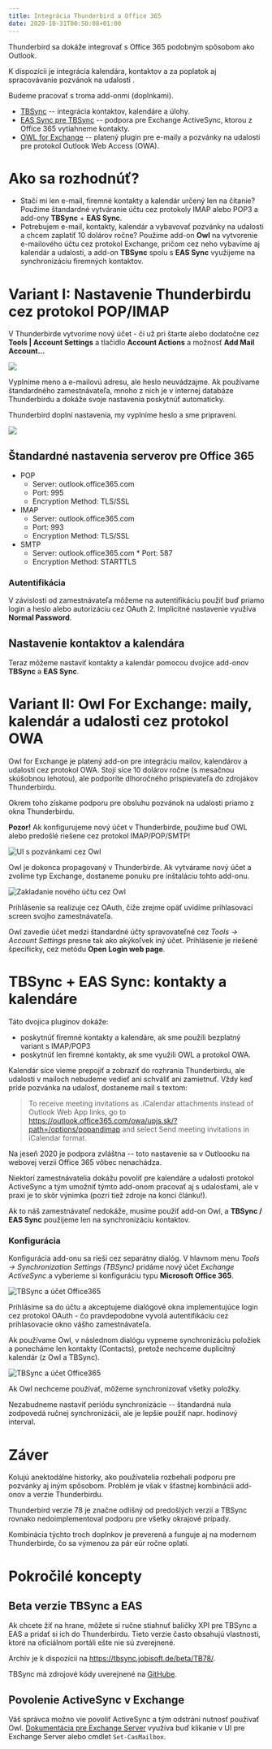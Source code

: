 ```yaml
---
title: Integrácia Thunderbird a Office 365
date: 2020-10-31T00:50:08+01:00
---
```


Thunderbird sa dokáže integrovať s Office 365 podobným spôsobom ako Outlook. 

K dispozícii je integrácia kalendára, kontaktov a za poplatok aj spracovávanie pozvánok na udalosti .

Budeme pracovať s troma add-onmi (doplnkami).

- [TBSync](https://addons.thunderbird.net/en-US/thunderbird/addon/tbsync/) --  integrácia kontaktov, kalendáre a úlohy.
- [EAS Sync pre TBSync](https://github.com/jobisoft/EAS-4-TbSync/wiki/Compatibility-list-(EAS)) -- podpora pre Exchange ActiveSync, ktorou z Office 365 vytiahneme kontakty.
- [OWL for Exchange](https://addons.thunderbird.net/en-US/thunderbird/addon/owl-for-exchange/) -- platený plugin pre e-maily a pozvánky na udalosti pre protokol Outlook Web Access (OWA).


Ako sa rozhodnúť?
==================

* Stačí mi len e-mail, firemné kontakty a kalendár určený len na čítanie? Použime štandardné vytváranie účtu cez protokoly IMAP alebo POP3 a add-ony **TBSync** + **EAS Sync**.
* Potrebujem e-mail, kontakty, kalendár a vybavovať pozvánky na udalosti a chcem zaplatiť 10 dolárov ročne? Použime add-on **Owl** na vytvorenie e-mailového účtu cez protokol Exchange, pričom cez neho vybavíme aj kalendár a udalosti, a add-on **TBSync** spolu s **EAS Sync** využijeme na synchronizáciu firemných kontaktov.

Variant I: Nastavenie Thunderbirdu cez protokol POP/IMAP
========================================================

V Thunderbirde vytvoríme nový účet - či už pri štarte alebo dodatočne cez **Tools | Account Settings** a tlačidlo **Account Actions** a možnosť **Add Mail Account...**

![](thunderbird-autodiscovery1.png)

Vyplníme meno a e-mailovú adresu, ale heslo neuvádzajme. Ak používame štandardného zamestnávateľa, mnoho z nich je v internej databáze Thunderbirdu a dokáže svoje nastavenia poskytnúť automaticky.

Thunderbird doplní nastavenia, my vyplníme heslo a sme pripravení.

![](thunderbird-autodiscovery2.png)

Štandardné nastavenia serverov pre Office 365
---------------------------------------------

* POP
    * Server: outlook.office365.com
    * Port: 995
    * Encryption Method: TLS/SSL
* IMAP
    * Server: outlook.office365.com
    * Port: 993
    * Encryption Method: TLS/SSL
* SMTP
    * Server: outlook.office365.com
    * Port: 587
    * Encryption Method: STARTTLS

### Autentifikácia 

V závislosti od zamestnávateľa môžeme na autentifikáciu použiť buď priamo login a heslo alebo autorizáciu cez OAuth 2. Implicitné nastavenie využíva **Normal Password**.

Nastavenie kontaktov a kalendára
---------------------------------

Teraz môžeme nastaviť kontakty a kalendár pomocou dvojice add-onov **TBSync** a **EAS Sync**.

Variant II: Owl For Exchange: maily, kalendár a udalosti cez protokol OWA
=============================================================
Owl for Exchange je platený add-on pre integráciu mailov, kalendárov a udalostí cez protokol OWA. Stojí síce 10 dolárov ročne (s mesačnou skúšobnou lehotou), ale podporíte dlhoročného prispievateľa do zdrojákov Thunderbirdu.

Okrem toho získame podporu pre obsluhu pozvánok na udalosti priamo z okna Thunderbirdu.

**Pozor!** Ak konfigurujeme nový účet v Thunderbirde, použime buď OWL alebo predošlé riešene cez protokol IMAP/POP/SMTP!

![UI s pozvánkami cez Owl](thunderbird-owl.png)

Owl je dokonca propagovaný v Thunderbirde. Ak vytvárame nový účet a zvolíme typ Exchange, dostaneme ponuku pre inštaláciu tohto add-onu.

![Zakladanie nového účtu cez Owl](owl-new-account.png)

Prihlásenie sa realizuje cez OAuth, čiže zrejme opäť uvidíme prihlasovací screen svojho zamestnávateľa.

Owl zavedie účet medzi štandardné účty spravovateľné cez *Tools -> Account Settings* presne tak ako akýkoľvek iný účet. Prihlásenie je riešené špecificky, cez metódu **Open Login web page**.



TBSync + EAS Sync: kontakty a kalendáre
=======================================

Táto dvojica pluginov dokáže:

* poskytnúť firemné kontakty a kalendáre, ak sme použili bezplatný variant s IMAP/POP3
* poskytnúť len firemné kontakty, ak sme využili OWL a protokol OWA.

Kalendár síce vieme prepojiť a zobraziť do rozhrania Thunderbirdu, ale udalosti v mailoch nebudeme vedieť ani schváliť ani zamietnuť. Vždy keď príde pozvánka na udalosť, dostaneme mail s textom:

> To receive meeting invitations as .iCalendar attachments instead of Outlook Web App links, go to https://outlook.office365.com/owa/upjs.sk/?path=/options/popandimap and select Send meeting invitations in iCalendar format.

Na jeseň 2020 je podpora zvláštna -- toto nastavenie sa v Outloooku na webovej verzii Office 365 vôbec nenachádza.

Niektorí zamestnávatelia dokážu povoliť pre kalendáre a udalosti protokol ActiveSync a tým umožniť týmto add-onom pracovať aj s udalosťami, ale v praxi je to skôr výnimka (pozri tiež zdroje na konci článku!).

Ak to náš zamestnávateľ nedokáže, musíme použiť add-on Owl, a **TBSync / EAS Sync** použijeme len na synchronizáciu kontaktov.

### Konfigurácia

Konfigurácia add-onu sa rieši cez separátny dialóg. V hlavnom menu *Tools -> Synchronization Settings (TBSync)* pridáme nový účet *Exchange ActiveSync* a vyberieme si konfiguráciu typu **Microsoft Office 365**.

![TBSync a účet Office365](tbsync-office365.png)

Prihlásime sa do účtu a akceptujeme dialógové okna implementujúce login cez protokol OAuth - čo pravdepodobne vyvolá autentifikáciu cez prihlasovacie okno vášho zamestnávateľa.

Ak používame Owl, v následnom dialógu vypneme synchronizáciu položiek a ponecháme len kontakty (Contacts), pretože nechceme duplicitný kalendár (z Owl a TBSync).

![TBSync a účet Office365](tbsync-config.png)

Ak Owl nechceme používať, môžeme synchronizovať všetky položky.

Nezabudneme nastaviť periódu synchronizácie -- štandardná nula zodpovedá ručnej synchronizácii, ale je lepšie použiť napr. hodinový interval.


Záver
=====

Kolujú anektodálne historky, ako používatelia rozbehali podporu pre pozvánky aj iným spôsobom. Problém je však v šťastnej kombinácii add-onov a verzie Thunderbirdu.

Thunderbird verzie 78 je značne odlišný od predošlých verzií a TBSync rovnako nedoimplementoval podporu pre všetky okrajové prípady.

Kombinácia týchto troch doplnkov je preverená a funguje aj na modernom Thunderbirde, čo sa výmenou za pár eúr ročne oplatí.

Pokročilé koncepty
==================

Beta verzie TBSync a EAS
------------------------
Ak chcete žiť na hrane, môžete si ručne stiahnuť baličky XPI pre TBSync a EAS a pridať si ich do Thunderbirdu. Tieto verzie často obsahujú vlastnosti, ktoré na oficiálnom portáli ešte nie sú zverejnené.

Archív je k dispozícii na https://tbsync.jobisoft.de/beta/TB78/.

TBSync má zdrojové kódy uverejnené na [GitHube](https://github.com/jobisoft/TbSync).


Povolenie ActiveSync v Exchange
-------------------------------
Váš správca možno vie povoliť ActiveSync a tým odstráni nutnosť používať Owl. [Dokumentácia pre Exchange Server](https://docs.microsoft.com/en-us/exchange/clients/exchange-activesync/activesync-mailbox-access?view=exchserver-2019
) využíva buď klikanie v UI pre Exchange Server alebo cmdlet `Set-CasMailbox`.


